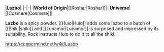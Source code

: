 |**Lazbo**|
|-|-|
|**World of Origin**|[[Roshar\|Roshar]]|
|**Universe**|[[Cosmere\|Cosmere]]|

**Lazbo** is a spicy powder.
[[Huio\|Huio]] adds some lazbo to a batch of [[Shiki\|shiki]] and [[Lunamor\|Lunamor]] is surprised and impressed by its suitability. Rock instructs Huio to do it to all the shiki.



https://coppermind.net/wiki/Lazbo